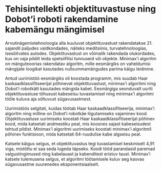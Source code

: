 # Tehisintellekti objektituvastuse ning Dobot’i roboti rakendamine kabemängu mängimisel
Arvutinägemistehnoloogia alla kuuluvat objektituvastust rakendatakse 21. sajandil paljudes valdkondades, näiteks meditsiinis, turvatehnoloogias, isesõitvates autodes. Objektituvastust on võimalik rakendada olukordades, kus on vaja pildilt leida spetsiifilisi tunnuseid või objekte. Minimax’i algoritm on mänguteoorias rakendatav algoritm, mille eesmärgiks on vaheldumisi mängijate loogikat kasutades nullsummamängudes parima käigu leidmine.

Antud uurimistöö eesmärgiks oli koostada programm, mis suudab Haar kaskaadklassifitseerijal põhinevat objektituvastust, minimax’i algoritmi ning Dobot’i robotkätt kasutades mängida kabet. Eesmärgiga seonduvalt uuriti objektituvastuse tõhusust kabeseisu tuvastamisel ning minimax’i algoritmi tööle kuluva aja sõltuvust sügavusastmest.

Uurimistöös selgitati, kuidas töötab Haar kaskaadklassifitseerija, minimax’i algoritm ning milline on Dobot’i robotkäe liigutamiseks vajaminev kood. Objektituvastuse uurimiseks koostati Haar kaskaadklassifitseerijal põhinev kood, mida katsetati andmestiku peal, mis koosnes sajast kabeseisudest tehtud pildist. Minimax’i algoritmi uurimiseks koostati minimax’i algoritmil põhinev funktsioon, mida katsetati 64-ruudulise kabe algseisu peal.

Katsete käigus selgus, et objektituvastus tegi tuvastamisel keskmiselt 4,91 viga, mistõttu ei saa seda lugeda täpseks. Koodi tööd parandasid paremad valgustingimused ning kabelauast ja kabenditest eristuv taust. Minimax’i katsete tulemusena selgus, et algoritmi töötamisele kuluv aeg kasvas sügavusastme suurenedes eksponentsiaalselt.
